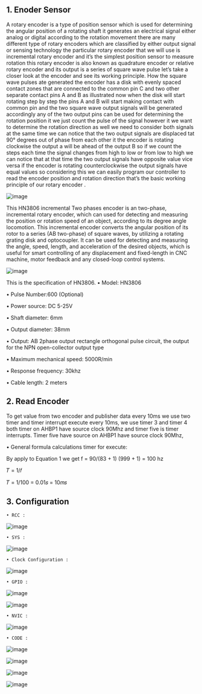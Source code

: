 ## 1. Enoder Sensor

A rotary encoder is a type of position sensor which is used for determining the angular position of a rotating shaft it generates an electrical signal either analog or digital according to the rotation movement there are many different type of rotary encoders which are classified by either output signal or sensing technology the particular rotary encoder that we will use is incremental rotary encoder and it’s the simplest position sensor to measure rotation this rotary encoder is also known as quadrature encoder or relative rotary encoder and its output is a series of square wave pulse let’s take a closer look at the encoder and see its working principle. How the square wave pulses ate generated the encoder has a disk with evenly spaced contact zones that are connected to the common pin C and two other separate contact pins A and B as illustrated now when the disk will start rotating step by step the pins A and B will start making contact with common pin and the two square wave output signals will be generated accordingly any of the two output pins can be used for determining the rotation position it we just count the pulse of the signal however it we want to determine the rotation direction as well we need to consider both signals at the same time we can notice that the two output signals are displaced tat 90° degrees out of phase from each other it the encoder is rotating clockwise the output a will be ahead of the output B so if we count the steps each time the signal changes from high to low or from low to high we can notice that at that time the two output signals have opposite value vice versa if the encoder is rotating counterclockwise the output signals have equal values so considering this we can easily program our controller to read the encoder position and rotation direction that’s the basic working principle of our rotary encoder .

![image](https://github.com/TepmarotdanielZ/External_RotaryEncoder/assets/139426571/54b10069-5586-41c0-8295-7b2625eae4ef)

This HN3806 incremental Two phases encoder is an two-phase, incremental rotary encoder, which can used for detecting and measuring the position or rotation speed of an object, according to its degree angle locomotion. This incremental encoder converts the angular position of its rotor to a series (AB two-phase) of square waves, by utilizing a rotating grating disk and optocoupler. It can be used for detecting and measuring the angle, speed, length, and acceleration of the desired objects, which is useful for smart controlling of any displacement and fixed-length in CNC machine, motor feedback and any closed-loop control systems.

![image](https://github.com/TepmarotdanielZ/External_RotaryEncoder/assets/139426571/46907905-e12d-4a52-b645-5853a1c17646)

  This is the specification of HN3806.
  • Model: HN3806

  • Pulse Number:600 (Optional)

  • Power source: DC 5-25V

  • Shaft diameter: 6mm

  • Output diameter: 38mm

  • Output: AB 2phase output rectangle orthogonal pulse circuit, the output for the NPN open-collector output type

  • Maximum mechanical speed: 5000R/min

  • Response frequency: 30khz

  • Cable length: 2 meters

## 2. Read Encoder

To get value from two encoder and publisher data every 10ms we use two timer and timer interrupt execute every 10ms, we use timer 3 and timer 4 both timer on AHBP1 have source clock 90Mhz and timer five is timer interrupts. Timer five have source on AHBP1 have source clock 90Mhz,

• General formula calculations timer for execute:

By apply to Equation 1 we get f = 90/(83 + 1) (999 + 1) = 100 hz

𝑇 = 1/𝑓

𝑇 = 1/100 = 0.01𝑠 = 10𝑚𝑠

## 3. Configuration 

    • RCC :

![image](https://github.com/TepmarotdanielZ/External_RotaryEncoder/assets/139426571/92b3aeb8-675d-4ac4-9a4f-75ec085f6af3)

    • SYS :

![image](https://github.com/TepmarotdanielZ/External_RotaryEncoder/assets/139426571/b2dd6e52-dda2-4183-81c5-3f77418f20f2)

    • Clock Configuration :

![image](https://github.com/TepmarotdanielZ/External_RotaryEncoder/assets/139426571/010f6d4c-ae45-4b60-9147-c27b56542a04)

    • GPIO :

![image](https://github.com/TepmarotdanielZ/External_RotaryEncoder/assets/139426571/5ac4d5eb-88ee-4eda-809a-8af95d532198)

![image](https://github.com/TepmarotdanielZ/External_RotaryEncoder/assets/139426571/04ecf48b-0f18-4e09-87a7-12440a4919f2)

    • NVIC :

![image](https://github.com/TepmarotdanielZ/External_RotaryEncoder/assets/139426571/74fff033-4233-4ef4-9f37-685725d939fe)

    • CODE :

![image](https://github.com/TepmarotdanielZ/External_RotaryEncoder/assets/139426571/042c0f3f-93cc-4844-bcc4-f7b212207487)


![image](https://github.com/TepmarotdanielZ/External_RotaryEncoder/assets/139426571/404e3d49-ac9b-42af-8b3f-d989f4cd7c55)


![image](https://github.com/TepmarotdanielZ/External_RotaryEncoder/assets/139426571/66cc73d6-6ccf-4e1a-8003-56f29333c718)


![image](https://github.com/TepmarotdanielZ/External_RotaryEncoder/assets/139426571/9ed7ffdc-0832-49f0-8d63-05eb538bc011)



    
    




